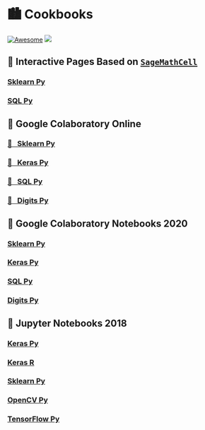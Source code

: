 # 🏙 Cookbooks

[![Awesome](https://olgabelitskaya.github.io/badge_awesome.svg)](https://olgabelitskaya.github.io/README.html) [![](https://olgabelitskaya.github.io/badge_in_progress.svg)](https://github.com/OlgaBelitskaya/cookbooks/blob/master/keras_cookbook.ipynb)

## 📑 Interactive Pages Based on [`SageMathCell`](https://sagecell.sagemath.org)

### [Sklearn Py](https://olgabelitskaya.github.io/sklearn_cookbook_sagecells.html)
### [SQL Py](https://olgabelitskaya.github.io/sql_cookbook.html)

## 📑 Google Colaboratory Online

### [&#x1F4D1; &nbsp; Sklearn Py](https://drive.google.com/open?id=1SzhiPlKpabufNxHuknvktwxPW06utBGC)
### [&#x1F4D1; &nbsp; Keras Py](https://drive.google.com/open?id=16Xh8T4fPuk0AIBjnCo7e9WTrF1PgukoF)
### [&#x1F4D1; &nbsp; SQL Py](https://drive.google.com/open?id=1eBNz-GA6w0AhdsKHqtxkrIm1bIYk_X9d)
### [&#x1F4D1; &nbsp; Digits Py](https://colab.research.google.com/drive/1eqk81yU_y7t6Rridkgli_C7LwPLUFvH2)

## 📑 Google Colaboratory Notebooks 2020

### [Sklearn Py](https://github.com/OlgaBelitskaya/cookbooks/blob/master/sklearnGC.ipynb)
### [Keras Py](https://github.com/OlgaBelitskaya/cookbooks/blob/master/kerasGC.ipynb)
### [SQL Py](https://github.com/OlgaBelitskaya/cookbooks/blob/master/sqlGC.ipynb)
### [Digits Py](https://github.com/OlgaBelitskaya/cookbooks/blob/master/digitsGC.ipynb)

## 📑 Jupyter Notebooks 2018

### [Keras Py](https://github.com/OlgaBelitskaya/cookbooks/blob/master/keras_cookbook.ipynb)
### [Keras R](https://github.com/OlgaBelitskaya/cookbooks/blob/master/keras_cookbook_r.ipynb)
### [Sklearn Py](https://github.com/OlgaBelitskaya/cookbooks/blob/master/sklearn_cookbook.ipynb)
### [OpenCV Py](https://github.com/OlgaBelitskaya/cookbooks/blob/master/opencv_cookbook.ipynb)
### [TensorFlow Py](https://github.com/OlgaBelitskaya/cookbooks/blob/master/tensorflow_cookbook.ipynb)
